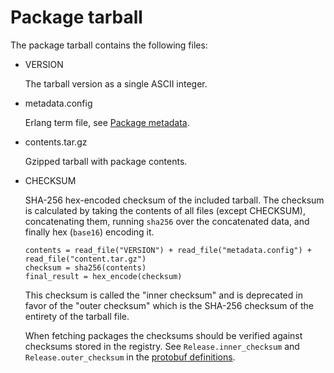 # Package tarball

The package tarball contains the following files:

  * VERSION

    The tarball version as a single ASCII integer.

  * metadata.config

    Erlang term file, see [Package metadata](https://github.com/hexpm/specifications/blob/master/package_metadata.md).

  * contents.tar.gz

    Gzipped tarball with package contents.

  * CHECKSUM

    SHA-256 hex-encoded checksum of the included tarball. The checksum is calculated by taking the contents of all files (except CHECKSUM), concatenating them, running `sha256` over the concatenated data, and finally hex (`base16`) encoding it.

        contents = read_file("VERSION") + read_file("metadata.config") + read_file("content.tar.gz")
        checksum = sha256(contents)
        final_result = hex_encode(checksum)

    This checksum is called the "inner checksum" and is deprecated in favor of the "outer checksum" which is the SHA-256 checksum of the entirety of the tarball file.

    When fetching packages the checksums should be verified against checksums stored in the registry. See `Release.inner_checksum` and `Release.outer_checksum` in the [protobuf definitions](registry/package.proto).
